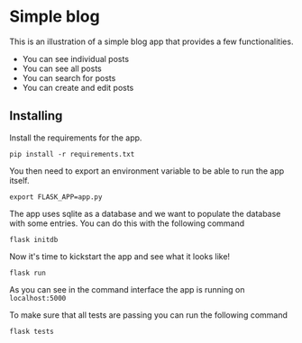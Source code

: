 # Simple blog


This is an illustration of a simple blog app that provides a few functionalities. 

* You can see individual posts
* You can see all posts
* You can search for posts
* You can create and edit posts 

## Installing

Install the requirements for the app. 

    pip install -r requirements.txt

You then need to export an environment variable to be able to run the app itself. 

    export FLASK_APP=app.py 

The app uses sqlite as a database and we want to populate the database with some entries. You can do this with the following command

    flask initdb

Now it's time to kickstart the app and see what it looks like!

    flask run

As you can see in the command interface the app is running on `localhost:5000`

To make sure that all tests are passing you can run the following command

    flask tests
